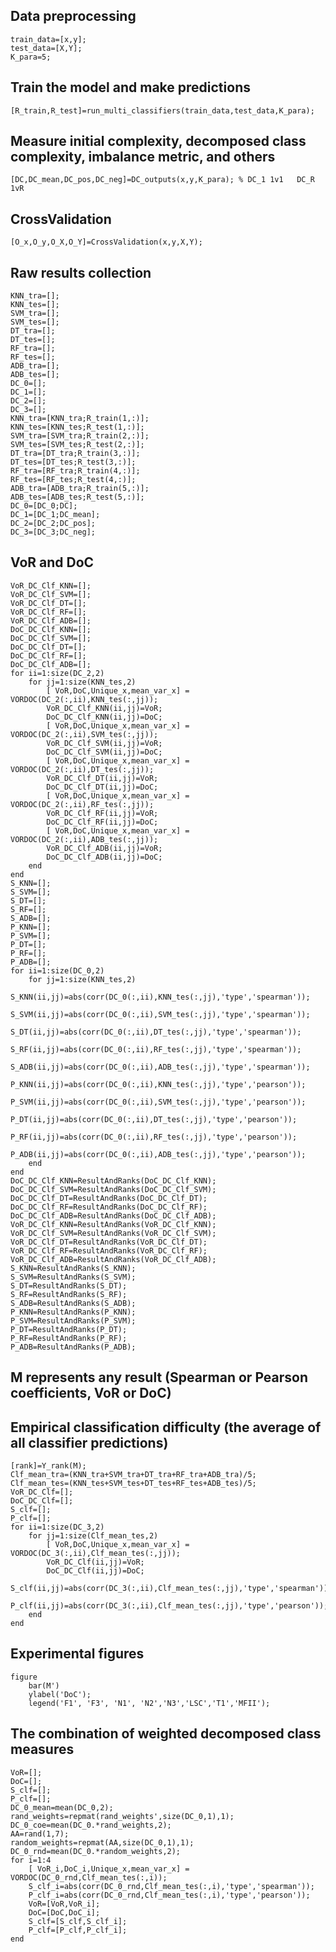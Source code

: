 ## Data preprocessing

    train_data=[x,y];
    test_data=[X,Y];
    K_para=5;      
    
## Train the model and make predictions 

    [R_train,R_test]=run_multi_classifiers(train_data,test_data,K_para);
    
## Measure initial complexity, decomposed class complexity, imbalance metric, and others

    [DC,DC_mean,DC_pos,DC_neg]=DC_outputs(x,y,K_para); % DC_1 1v1   DC_R 1vR
    
## CrossValidation

    [O_x,O_y,O_X,O_Y]=CrossValidation(x,y,X,Y);
    
## Raw results collection

    KNN_tra=[];
    KNN_tes=[];
    SVM_tra=[];
    SVM_tes=[];
    DT_tra=[];
    DT_tes=[];
    RF_tra=[];
    RF_tes=[];
    ADB_tra=[];
    ADB_tes=[];
    DC_0=[];
    DC_1=[];
    DC_2=[];
    DC_3=[];
    KNN_tra=[KNN_tra;R_train(1,:)];
    KNN_tes=[KNN_tes;R_test(1,:)];
    SVM_tra=[SVM_tra;R_train(2,:)];
    SVM_tes=[SVM_tes;R_test(2,:)];
    DT_tra=[DT_tra;R_train(3,:)];
    DT_tes=[DT_tes;R_test(3,:)];
    RF_tra=[RF_tra;R_train(4,:)];
    RF_tes=[RF_tes;R_test(4,:)];
    ADB_tra=[ADB_tra;R_train(5,:)];
    ADB_tes=[ADB_tes;R_test(5,:)];
    DC_0=[DC_0;DC];
    DC_1=[DC_1;DC_mean];
    DC_2=[DC_2;DC_pos];
    DC_3=[DC_3;DC_neg];
    
## VoR and DoC

    VoR_DC_Clf_KNN=[];
    VoR_DC_Clf_SVM=[];
    VoR_DC_Clf_DT=[];
    VoR_DC_Clf_RF=[];
    VoR_DC_Clf_ADB=[];        
    DoC_DC_Clf_KNN=[];
    DoC_DC_Clf_SVM=[];
    DoC_DC_Clf_DT=[];
    DoC_DC_Clf_RF=[];
    DoC_DC_Clf_ADB=[];   
    for ii=1:size(DC_2,2)
        for jj=1:size(KNN_tes,2)
            [ VoR,DoC,Unique_x,mean_var_x] = VORDOC(DC_2(:,ii),KNN_tes(:,jj));
            VoR_DC_Clf_KNN(ii,jj)=VoR;
            DoC_DC_Clf_KNN(ii,jj)=DoC;          
            [ VoR,DoC,Unique_x,mean_var_x] = VORDOC(DC_2(:,ii),SVM_tes(:,jj));
            VoR_DC_Clf_SVM(ii,jj)=VoR;
            DoC_DC_Clf_SVM(ii,jj)=DoC;                
            [ VoR,DoC,Unique_x,mean_var_x] = VORDOC(DC_2(:,ii),DT_tes(:,jj));
            VoR_DC_Clf_DT(ii,jj)=VoR;
            DoC_DC_Clf_DT(ii,jj)=DoC;            
            [ VoR,DoC,Unique_x,mean_var_x] = VORDOC(DC_2(:,ii),RF_tes(:,jj));
            VoR_DC_Clf_RF(ii,jj)=VoR;
            DoC_DC_Clf_RF(ii,jj)=DoC;            
            [ VoR,DoC,Unique_x,mean_var_x] = VORDOC(DC_2(:,ii),ADB_tes(:,jj));
            VoR_DC_Clf_ADB(ii,jj)=VoR;
            DoC_DC_Clf_ADB(ii,jj)=DoC;           
        end
    end    
    S_KNN=[];
    S_SVM=[];
    S_DT=[];
    S_RF=[];
    S_ADB=[];
    P_KNN=[];
    P_SVM=[];
    P_DT=[];
    P_RF=[];
    P_ADB=[];     
    for ii=1:size(DC_0,2)
        for jj=1:size(KNN_tes,2)
            S_KNN(ii,jj)=abs(corr(DC_0(:,ii),KNN_tes(:,jj),'type','spearman'));
            S_SVM(ii,jj)=abs(corr(DC_0(:,ii),SVM_tes(:,jj),'type','spearman'));
            S_DT(ii,jj)=abs(corr(DC_0(:,ii),DT_tes(:,jj),'type','spearman'));
            S_RF(ii,jj)=abs(corr(DC_0(:,ii),RF_tes(:,jj),'type','spearman'));
            S_ADB(ii,jj)=abs(corr(DC_0(:,ii),ADB_tes(:,jj),'type','spearman'));
            P_KNN(ii,jj)=abs(corr(DC_0(:,ii),KNN_tes(:,jj),'type','pearson'));
            P_SVM(ii,jj)=abs(corr(DC_0(:,ii),SVM_tes(:,jj),'type','pearson'));
            P_DT(ii,jj)=abs(corr(DC_0(:,ii),DT_tes(:,jj),'type','pearson'));
            P_RF(ii,jj)=abs(corr(DC_0(:,ii),RF_tes(:,jj),'type','pearson'));
            P_ADB(ii,jj)=abs(corr(DC_0(:,ii),ADB_tes(:,jj),'type','pearson'));
        end
    end        
    DoC_DC_Clf_KNN=ResultAndRanks(DoC_DC_Clf_KNN);
    DoC_DC_Clf_SVM=ResultAndRanks(DoC_DC_Clf_SVM);
    DoC_DC_Clf_DT=ResultAndRanks(DoC_DC_Clf_DT);
    DoC_DC_Clf_RF=ResultAndRanks(DoC_DC_Clf_RF);
    DoC_DC_Clf_ADB=ResultAndRanks(DoC_DC_Clf_ADB);    
    VoR_DC_Clf_KNN=ResultAndRanks(VoR_DC_Clf_KNN);
    VoR_DC_Clf_SVM=ResultAndRanks(VoR_DC_Clf_SVM);
    VoR_DC_Clf_DT=ResultAndRanks(VoR_DC_Clf_DT);
    VoR_DC_Clf_RF=ResultAndRanks(VoR_DC_Clf_RF);
    VoR_DC_Clf_ADB=ResultAndRanks(VoR_DC_Clf_ADB);
    S_KNN=ResultAndRanks(S_KNN);
    S_SVM=ResultAndRanks(S_SVM);
    S_DT=ResultAndRanks(S_DT);
    S_RF=ResultAndRanks(S_RF);
    S_ADB=ResultAndRanks(S_ADB);    
    P_KNN=ResultAndRanks(P_KNN);
    P_SVM=ResultAndRanks(P_SVM);
    P_DT=ResultAndRanks(P_DT);
    P_RF=ResultAndRanks(P_RF);
    P_ADB=ResultAndRanks(P_ADB);

## M represents any result (Spearman or Pearson coefficients, VoR or DoC)
             
## Empirical classification difficulty (the average of all classifier predictions)

    [rank]=Y_rank(M);
    Clf_mean_tra=(KNN_tra+SVM_tra+DT_tra+RF_tra+ADB_tra)/5;
    Clf_mean_tes=(KNN_tes+SVM_tes+DT_tes+RF_tes+ADB_tes)/5;    
    VoR_DC_Clf=[]; 
    DoC_DC_Clf=[];
    S_clf=[];
    P_clf=[];
    for ii=1:size(DC_3,2)
        for jj=1:size(Clf_mean_tes,2)
            [ VoR,DoC,Unique_x,mean_var_x] = VORDOC(DC_3(:,ii),Clf_mean_tes(:,jj));
            VoR_DC_Clf(ii,jj)=VoR;
            DoC_DC_Clf(ii,jj)=DoC;
            S_clf(ii,jj)=abs(corr(DC_3(:,ii),Clf_mean_tes(:,jj),'type','spearman'));
            P_clf(ii,jj)=abs(corr(DC_3(:,ii),Clf_mean_tes(:,jj),'type','pearson'));
        end
    end

## Experimental figures
    
    figure
        bar(M')
        ylabel('DoC');
        legend('F1', 'F3', 'N1', 'N2','N3','LSC','T1','MFII');

## The combination of weighted decomposed class measures

    VoR=[];
    DoC=[];
    S_clf=[];
    P_clf=[];  
    DC_0_mean=mean(DC_0,2); 
    rand_weights=repmat(rand_weights',size(DC_0,1),1);
    DC_0_coe=mean(DC_0.*rand_weights,2);
    AA=rand(1,7);
    random_weights=repmat(AA,size(DC_0,1),1);
    DC_0_rnd=mean(DC_0.*random_weights,2);
    for i=1:4
        [ VoR_i,DoC_i,Unique_x,mean_var_x] = VORDOC(DC_0_rnd,Clf_mean_tes(:,i));
        S_clf_i=abs(corr(DC_0_rnd,Clf_mean_tes(:,i),'type','spearman'));
        P_clf_i=abs(corr(DC_0_rnd,Clf_mean_tes(:,i),'type','pearson'));
        VoR=[VoR,VoR_i];
        DoC=[DoC,DoC_i];
        S_clf=[S_clf,S_clf_i];
        P_clf=[P_clf,P_clf_i];
    end
